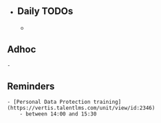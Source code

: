 - ## Daily TODOs
	-
## Adhoc
	-
## Reminders
	- [Personal Data Protection training](https://vertis.talentlms.com/unit/view/id:2346)
		- between 14:00 and 15:30